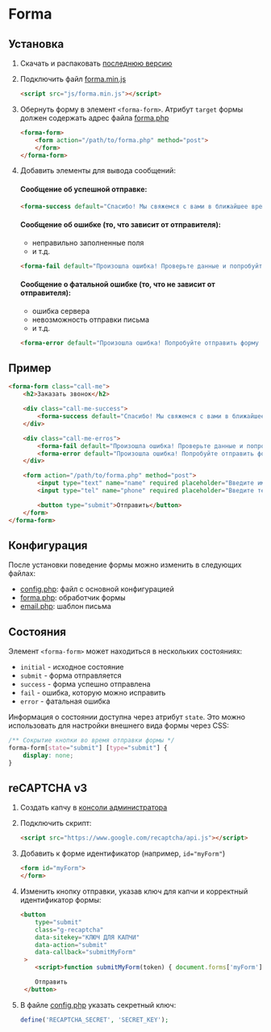 # Forma

## Установка

1. Скачать и распаковать [последнюю версию](https://github.com/PopArtDesign/forma/archive/refs/heads/main.zip)

2. Подключить файл [forma.min.js](https://raw.githubusercontent.com/PopArtDesign/forma/main/js/forma.min.js)

   ```html
   <script src="js/forma.min.js"></script>
   ```

3. Обернуть форму в элемент `<forma-form>`. Атрибут `target` формы должен содержать адрес файла [forma.php](forma.php)

   ```html
   <forma-form>
       <form action="/path/to/forma.php" method="post">
       </form>
   </forma-form>
   ```

4. Добавить элементы для вывода сообщений:

   #### Сообщение об успешной отправке:

   ```html
   <forma-success default="Спасибо! Мы свяжемся с вами в ближайшее время!"><forma-success>
   ```

   #### Сообщение об ошибке (то, что зависит от отправителя):

   - неправильно заполненные поля
   - и т.д.

   ```html
   <forma-fail default="Произошла ошибка! Проверьте данные и попробуйте отправить форму ещё раз!"></forma-fail>
   ```

   #### Сообщение о фатальной ошибке (то, что не зависит от отправителя):

   - ошибка сервера
   - невозможность отправки письма
   - и т.д.

   ```html
   <forma-error default="Произошла ошибка! Попробуйте отправить форму ещё раз позднее!"></forma-error>
   ```

## Пример

```html
<forma-form class="call-me">
    <h2>Заказать звонок</h2>

    <div class="call-me-success">
        <forma-success default="Спасибо! Мы свяжемся с вами в ближайшее время!"><forma-success>
    </div>

    <div class="call-me-erros">
        <forma-fail default="Произошла ошибка! Проверьте данные и попробуйте отправить форму ещё раз!"></forma-fail>
        <forma-error default="Произошла ошибка! Попробуйте отправить форму ещё раз позднее!"></forma-error>
    </div>

    <form action="/path/to/forma.php" method="post">
        <input type="text" name="name" required placeholder="Введите имя" />
        <input type="tel" name="phone" required placeholder="Введите телефон" />

        <button type="submit">Отправить</button>
    </form>
</forma-form>
```

## Конфигурация

После установки поведение формы можно изменить в следующих файлах:

 - [config.php](config.php): файл с основной конфигурацией
 - [forma.php](forma.php): обработчик формы
 - [email.php](email.php): шаблон письма

## Состояния

Элемент `<forma-form>` может находиться в нескольких состояниях:

- `initial` - исходное состояние
- `submit` - форма отправляется
- `success` - форма успешно отправлена
- `fail` - ошибка, которую можно исправить
- `error` - фатальная ошибка

Информация о состоянии доступна через атрибут `state`. Это можно использовать для настройки внешнего вида формы через CSS: 

```css
/** Сокрытие кнопки во время отправки формы */
forma-form[state="submit"] [type="submit"] {
    display: none;
}
```

## reCAPTCHA v3

1. Создать капчу в [консоли администратора](https://www.google.com/recaptcha/admin/create)

2. Подключить скрипт:

   ```html
   <script src="https://www.google.com/recaptcha/api.js"></script>
   ```

3. Добавить к форме идентификатор (например, `id="myForm"`)

   ```html
   <form id="myForm">
   </form>
   ```

4. Изменить кнопку отправки, указав ключ для капчи и корректный идентификатор формы:

   ```html
   <button
       type="submit"
       class="g-recaptcha"
       data-sitekey="КЛЮЧ ДЛЯ КАПЧИ"
       data-action="submit"
       data-callback="submitMyForm"
    >
       <script>function submitMyForm(token) { document.forms['myForm'].requestSubmit() }</script>

       Отправить
    </button>
    ```

5. В файле [config.php](config.php) указать секретный ключ:

   ```php
   define('RECAPTCHA_SECRET', 'SECRET_KEY');
   ```
